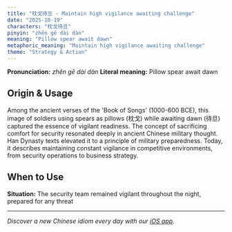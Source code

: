 ```yaml
---
title: "枕戈待旦 - Maintain high vigilance awaiting challenge"
date: "2025-10-19"
characters: "枕戈待旦"
pinyin: "zhěn gē dài dàn"
meaning: "Pillow spear await dawn"
metaphoric_meaning: "Maintain high vigilance awaiting challenge"
theme: "Strategy & Action"
---
```


**Pronunciation:** *zhěn gē dài dàn*
**Literal meaning:** Pillow spear await dawn

## Origin & Usage

Among the ancient verses of the 'Book of Songs' (1000-600 BCE), this image of soldiers using spears as pillows (枕戈) while awaiting dawn (待旦) captured the essence of vigilant readiness. The concept of sacrificing comfort for security resonated deeply in ancient Chinese military thought. Han Dynasty texts elevated it to a principle of military preparedness. Today, it describes maintaining constant vigilance in competitive environments, from security operations to business strategy.

## When to Use

**Situation:** The security team remained vigilant throughout the night, prepared for any threat

---

*Discover a new Chinese idiom every day with our [iOS app](https://apps.apple.com/us/app/daily-chinese-idioms/id6740611324).*
